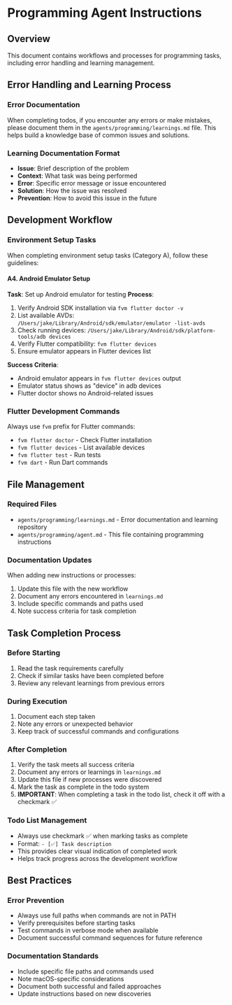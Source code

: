 # Programming Agent Instructions

## Overview
This document contains workflows and processes for programming tasks, including error handling and learning management.

## Error Handling and Learning Process

### Error Documentation
When completing todos, if you encounter any errors or make mistakes, please document them in the `agents/programming/learnings.md` file. This helps build a knowledge base of common issues and solutions.

### Learning Documentation Format
- **Issue**: Brief description of the problem
- **Context**: What task was being performed
- **Error**: Specific error message or issue encountered
- **Solution**: How the issue was resolved
- **Prevention**: How to avoid this issue in the future

## Development Workflow

### Environment Setup Tasks
When completing environment setup tasks (Category A), follow these guidelines:

#### A4. Android Emulator Setup
**Task**: Set up Android emulator for testing
**Process**:
1. Verify Android SDK installation via `fvm flutter doctor -v`
2. List available AVDs: `/Users/jake/Library/Android/sdk/emulator/emulator -list-avds`
3. Check running devices: `/Users/jake/Library/Android/sdk/platform-tools/adb devices`
4. Verify Flutter compatibility: `fvm flutter devices`
5. Ensure emulator appears in Flutter devices list

**Success Criteria**:
- Android emulator appears in `fvm flutter devices` output
- Emulator status shows as "device" in adb devices
- Flutter doctor shows no Android-related issues

### Flutter Development Commands
Always use `fvm` prefix for Flutter commands:
- `fvm flutter doctor` - Check Flutter installation
- `fvm flutter devices` - List available devices
- `fvm flutter test` - Run tests
- `fvm dart` - Run Dart commands

## File Management

### Required Files
- `agents/programming/learnings.md` - Error documentation and learning repository
- `agents/programming/agent.md` - This file containing programming instructions

### Documentation Updates
When adding new instructions or processes:
1. Update this file with the new workflow
2. Document any errors encountered in `learnings.md`
3. Include specific commands and paths used
4. Note success criteria for task completion

## Task Completion Process

### Before Starting
1. Read the task requirements carefully
2. Check if similar tasks have been completed before
3. Review any relevant learnings from previous errors

### During Execution
1. Document each step taken
2. Note any errors or unexpected behavior
3. Keep track of successful commands and configurations

### After Completion
1. Verify the task meets all success criteria
2. Document any errors or learnings in `learnings.md`
3. Update this file if new processes were discovered
4. Mark the task as complete in the todo system
5. **IMPORTANT**: When completing a task in the todo list, check it off with a checkmark ✅

### Todo List Management
- Always use checkmark ✅ when marking tasks as complete
- Format: `- [✅] Task description`
- This provides clear visual indication of completed work
- Helps track progress across the development workflow

## Best Practices

### Error Prevention
- Always use full paths when commands are not in PATH
- Verify prerequisites before starting tasks
- Test commands in verbose mode when available
- Document successful command sequences for future reference

### Documentation Standards
- Include specific file paths and commands used
- Note macOS-specific considerations
- Document both successful and failed approaches
- Update instructions based on new discoveries